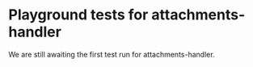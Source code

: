 # Playground tests for attachments-handler
We are still awaiting the first test run for attachments-handler.

